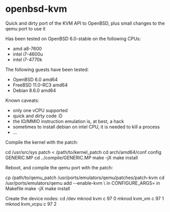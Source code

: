 # openbsd-kvm
Quick and dirty port of the KVM API to OpenBSD, plus small changes to the qemu port to use it

Has been tested on OpenBSD 6.0-stable on the following CPUs:
 - amd a8-7600
 - intel i7-4600u
 - intel i7-4770k

The following guests have been tested:
 - OpenBSD 6.0 amd64
 - FreeBSD 11.0-RC3 amd64
 - Debian 8.6.0 amd64

Known caveats:
 - only one vCPU supported
 - quick and dirty code :D
 - the IO/MMIO instruction emulation is, at best, a hack
 - sometimes to install debian on intel CPU, it is needed to kill a process
 - ...

Compile the kernel with the patch:

  cd /usr/src/sys
  patch < /path/to/kernel_patch
  cd arch/amd64/conf 
  config GENERIC.MP
  cd ../compile/GENERIC.MP 
  make -jX
  make install

Reboot, and compile the qemu port with the patch:

  cp /path/to/qemu_patch /usr/ports/emulators/qemu/patches/patch-kvm
  cd /usr/ports/emulators/qemu
add --enable-kvm \ in CONFIGURE_ARGS= in Makefile
  make -jX
  make install

Create the device nodes:
  cd /dev
  mknod kvm c 97 0
  mknod kvm_vm c 97 1
  mknod kvm_vcpu c 97 2

